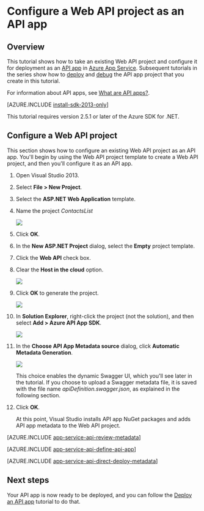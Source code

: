 <properties 
	pageTitle="Configure a Web API project as an API app" 
	description="Learn how to configure a Web API project as an API app, using Visual Studio 2013 " 
	services="app-service\api" 
	documentationCenter=".net" 
	authors="tdykstra" 
	manager="wpickett" 
	editor="jimbe"/>

<tags 
	ms.service="app-service-api" 
	ms.workload="web" 
	ms.tgt_pltfrm="dotnet" 
	ms.devlang="na" 
	ms.topic="article" 
	ms.date="05/19/2015" 
	ms.author="bradyg;tarcher"/>

# Configure a Web API project as an API app

## Overview

This tutorial shows how to take an existing Web API project and configure it for deployment as an [API app](app-service-api-apps-why-best-platform.md) in [Azure App Service](app-service-value-prop-what-is.md). Subsequent tutorials in the series show how to [deploy](app-service-dotnet-deploy-api-app.md) and [debug](app-service-dotnet-remotely-debug-api-app.md) the API app project that you create in this tutorial.

For information about API apps, see [What are API apps?](app-service-api-apps-why-best-platform.md).

[AZURE.INCLUDE [install-sdk-2013-only](../includes/install-sdk-2013-only.md)]

This tutorial requires version 2.5.1 or later of the Azure SDK for .NET.

## Configure a Web API project 

This section shows how to configure an existing Web API project as an API app. You'll begin by using the Web API project template to create a Web API project, and then you'll configure it as an API app.

1. Open Visual Studio 2013.
2. Select **File > New Project**. 
3. Select the **ASP.NET Web Application** template.  
4. Name the project *ContactsList*

	![](./media/app-service-dotnet-create-api-app-visual-studio/01-filenew-v3.png)

5. Click **OK**.

6. In the **New ASP.NET Project** dialog, select the **Empty** project template.

7. Click the **Web API** check box.

8. Clear the **Host in the cloud** option.

	![](./media/app-service-dotnet-create-api-app-visual-studio/webapinewproj.png)

9. Click **OK** to generate the project.

	![](./media/app-service-dotnet-create-api-app-visual-studio/sewebapi.png)

10. In **Solution Explorer**, right-click the project (not the solution), and then select **Add > Azure API App SDK**.

	![](./media/app-service-dotnet-create-api-app-visual-studio/addapiappsdk.png)

11. In the **Choose API App Metadata source** dialog, click **Automatic Metadata Generation**. 

	![](./media/app-service-dotnet-create-api-app-visual-studio/chooseswagger.png)

	This choice enables the dynamic Swagger UI, which you'll see later in the tutorial. If you choose to upload a Swagger metadata file, it is saved with the file name *apiDefinition.swagger.json*, as explained in the following section. 

12. Click **OK**. 
 
	At this point, Visual Studio installs API app NuGet packages and adds API app metadata to the Web API project.  

[AZURE.INCLUDE [app-service-api-review-metadata](../includes/app-service-api-review-metadata.md)]

[AZURE.INCLUDE [app-service-api-define-api-app](../includes/app-service-api-define-api-app.md)]

[AZURE.INCLUDE [app-service-api-direct-deploy-metadata](../includes/app-service-api-direct-deploy-metadata.md)]

## Next steps

Your API app is now ready to be deployed, and you can follow the [Deploy an API app](app-service-dotnet-deploy-api-app.md) tutorial to do that.
